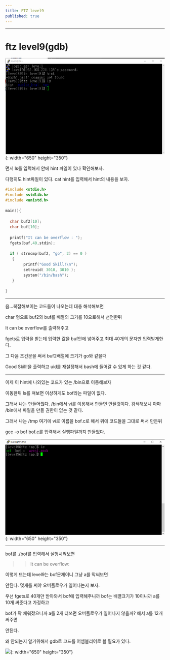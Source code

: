 ```yaml
---
title: FTZ level9
published: true
---
```


* * * 

# ftz level9(gdb)

![ftz1](./assets/ftz1.png){: width="650" height="350"}

먼저 ls를 입력해서 안에 hint 파일이 있나 확인해보자.

다행히도 hint파일이 있다. cat hint를 입력해서 hint의 내용을 보자.

```c
#include <stdio.h>
#include <stdlib.h>
#include <unistd.h>

main(){

  char buf2[10];
  char buf[10];

  printf("It can be overflow : ");
  fgets(buf,40,stdin);

  if ( strncmp(buf2, "go", 2) == 0 )
   {
        printf("Good Skill!\n");
        setreuid( 3010, 3010 );
        system("/bin/bash");
   }

}
```

* * *

음...복잡해보이는 코드들이 나오는데  대충 해석해보면 

char 형으로 buf2와 buf를 배열의 크기를 10으로해서 선언한뒤 

It can be overflow를 출력해주고 

fgets로 입력을 받는데 입력한 값을 buf안에 넣어주고 최대 40개의 문자만 입력받게한다.

그 다음 조건문을 써서 buf2배열에 크기가 go와 같을때

Good Skill!을 출력하고 uid를 재설정해서 bash에 들어갈 수 있게 하는 것 같다.

* * *

이제 이 hint에 나와있는 코드가 있는 /bin으로 이동해보자 

이동한뒤 ls를 쳐보면 이상하게도  bof라는 파일이 없다. 

그래서 나는 만들어줬다. /bin에서 vi를 이용해서 만들면 안될것이다. 검색해보니 아마 /bin에서 파일을 만들 권한이 없는 것 같다.

그래서 나는 /tmp 여기에 vi로 이름을 bof.c로 해서 위에 코드들을 그대로 써서 만든뒤 

gcc -o bof bof.c를 입력해서 실행파일까지 만들었다.

![](./assets/ftz2.png){: width="650" height="350"}

* * *

bof를 ./bof를 입력해서 실행시켜보면 

>>It can be overflow: 

이렇게 뜨는데 level9는 bof문제이니 그냥 a를 막써보면 

안된다. 몇개를 써야 오버플로우가 일어나는지 보자.

우선 fgets로 40개만 받아와서 bof에 입력해주니까 bof는 배열크기가  10이니까 a를 10개 써준다고 가정하고 

bof가 꽉 채워졌으니까 a를 2개 더쓰면 오버플로우가 일어나지 않을까? 해서 a를 12개 써주면 

안된다.

왜 안되는지 알기위해서 gdb로 코드를 어셈블리어로 볼 필요가 있다.

![](./assets/ftz3/png){: width="650" height="350"}





